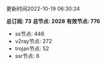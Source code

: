 更新时间2022-10-19 06:30:24

**总订阅: 73**
**总节点: 2028**
**有效节点: 776**
- ss节点: 446
- v2ray节点: 272
- trojan节点: 52
- ssr节点: 6
